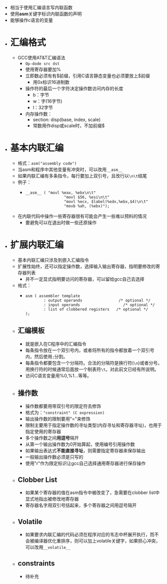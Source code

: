 - 相当于使用汇编语言写内联函数
- 使用**asm**关键字标识内联函数的声明
- 能够操作c语言的变量
- # 汇编格式
	- GCC使用AT&T汇编语法
		- ``Op-dode src dst``
		- 使用寄存器要加%
		- 立即数必须有有\$前缀，引用C语言静态变量也必须要放上$前缀
			- 用0x标识16进制数
		- 操作符的最后一个字符决定操作数访问内存的长度
			- b：字节
			- w：字(16字节)
			- l：32字节
		- 内存操作数：
			- section: disp(base, index, scale)
			- 常数用作disp或scale时，不加前缀$
- # 基本内联汇编
	- 格式：``asm("assembly code")``
	- 当asm和程序中其他变量有冲突时，可以改用``__asm__``
	- 如果内联汇编有多条指令，每行要加上双引号，且改行以``\n\t``结尾
	- 例子：
		- ```
		  __asm__ ( "movl %eax, %ebx\n\t"
		                   "movl $56, %esi\n\t"
		                   "movl %ecx, $label(%edx,%ebx,$4)\n\t"
		                   "movb %ah, (%ebx)");
		  ```
	- 在内联代码中操作一些寄存器很有可能会产生一些难以预料的情况
		- 要避免可以在退出时做一些还原操作
- # 扩展内联汇编
	- 基本内联汇编只涉及到嵌入汇编指令
	- 扩展性始终，还可以指定操作数，选择输入输出寄存器，指明要修改的寄存器列表
		- 并不一定显式指明要访问的寄存器，可以留给gcc自己去选择
	- 格式：
		- ```
		  asm ( assembler template
		          : output operands                /* optional */
		          : input operands                   /* optional */
		          : list of clobbered registers   /* optional */
		  );
		  ```
	- ## 汇编模板
		- 就是嵌入在C程序中的汇编指令
		- 每条指令放在一个双引号内，或者将所有的指令都放着一个双引号内，然后使用``;``分割。
		- 每条指令都要包含一个分隔符。合法的分隔符是换行符(``\n``)或者分号。用换行符的时候通常后面放一个制表符``\t``。对此前文已经有所说明。
		- 访问C语言变量用%0,%1…等等。
	- ## 操作数
		- 操作数都要用带双引号的限定符去修饰
		- 格式为：``"constraint" (C expression)``
		- 输出操作数的限制要用"="来修饰
		- 限制主要用于指定操作数的寻址类型(内存寻址和寄存器寻址)，也用于指定使用的寄存器
		- 多个操作数之间**用逗号**隔开
		- 从第一个输出操作数为0开始算起，使用编号引用操作数
		- 如果输出表达式**不能直接寻址**，则需要指定寄存器来保存输出
		- 一般输出操作数必须是只写的
		- 使用"r"作为限定标识让gcc自己选择通用寄存器进行保存操作
	- ## Clobber List
		- 如果某个寄存器的值在asm指令中被改变了，急需要在clobber list中显式地指出被修改地寄存器
		- 寄存器名字用双引号括起来，多个寄存器之间用逗号隔开
	- ## Volatile
		- 如果要求内联汇编的代码必须在程序对应的韦志中杯展开执行，而不会被编译器优化重排序，则可以加上volatile关键字，如果担心冲突，可以改用``__volatile__``
	- ## constraints
		- 待补充